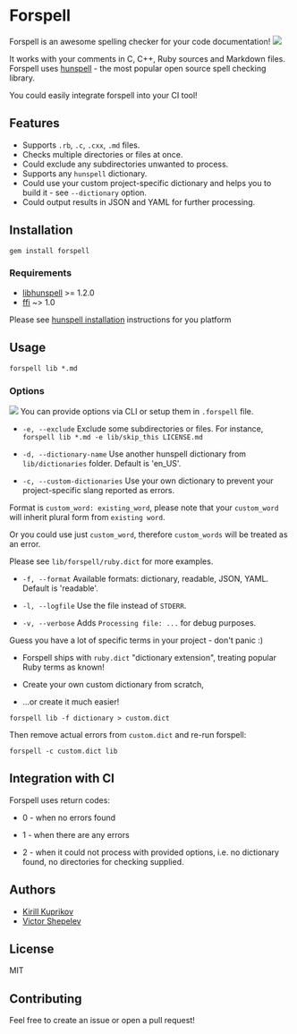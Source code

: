 # Forspell
Forspell is an awesome spelling checker for your code documentation!
![](https://user-images.githubusercontent.com/713419/55152630-d775a600-5161-11e9-9c56-d9fb45d8a3a4.png)

It works with your comments in C, C++, Ruby sources and Markdown files.
Forspell uses [hunspell] - the most popular open source spell checking library.

You could easily integrate forspell into your CI tool!

## Features

* Supports `.rb`, `.c`, `.cxx`, `.md` files.
* Checks multiple directories or files at once.
* Could exclude any subdirectories unwanted to process.
* Supports any `hunspell` dictionary.
* Could use your custom project-specific dictionary and helps you to build it - see `--dictionary` option.
* Could output results in JSON and YAML for further processing.

## Installation

```
gem install forspell
```

### Requirements
* [libhunspell] >= 1.2.0
* [ffi] ~> 1.0

Please see [hunspell installation] instructions for you platform 


## Usage

```
forspell lib *.md
```

### Options
![](https://user-images.githubusercontent.com/713419/55172066-8201bf00-518a-11e9-8305-e228aa53912d.png)
You can provide options via CLI or setup them in `.forspell` file.

* `-e, --exclude`
Exclude some subdirectories or files.
For instance, `forspell lib *.md -e lib/skip_this LICENSE.md`

* `-d, --dictionary-name`
Use another hunspell dictionary from `lib/dictionaries` folder. Default is 'en_US'.

* `-c, --custom-dictionaries`
Use your own dictionary to prevent your project-specific slang reported as errors.

Format is `custom_word: existing_word`, please note that your `custom_word` will inherit plural form from `existing word`.

Or you could use just `custom_word`, therefore `custom_words` will be treated as an error.

Please see `lib/forspell/ruby.dict` for more examples.

* `-f, --format`
Available formats: dictionary, readable, JSON, YAML. Default is 'readable'.

* `-l, --logfile`
Use the file instead of `STDERR`.
* `-v, --verbose`
Adds `Processing file: ...` for debug purposes.

Guess you have a lot of specific terms in your project - don't panic :)

* Forspell ships with `ruby.dict` "dictionary extension", treating popular Ruby terms as known!

* Create your own custom dictionary from scratch,

* ...or create it much easier!
```
forspell lib -f dictionary > custom.dict
```

Then remove actual errors from `custom.dict` and re-run forspell:

```
forspell -c custom.dict lib
```

## Integration with CI

Forspell uses return codes:

* 0 - when no errors found

* 1 - when there are any errors

* 2 - when it could not process with provided options, i.e. no dictionary found, no directories for checking supplied.

## Authors

* [Kirill Kuprikov](https://github.com/kkuprikov)
* [Victor Shepelev](https://github.com/zverok)

## License

MIT

## Contributing

Feel free to create an issue or open a pull request!

[hunspell]: https://en.wikipedia.org/wiki/Hunspell
[hunspell installation]: https://github.com/hunspell/hunspell
[libhunspell]: http://hunspell.sourceforge.net/
[ffi]: https://github.com/ffi/ffi
